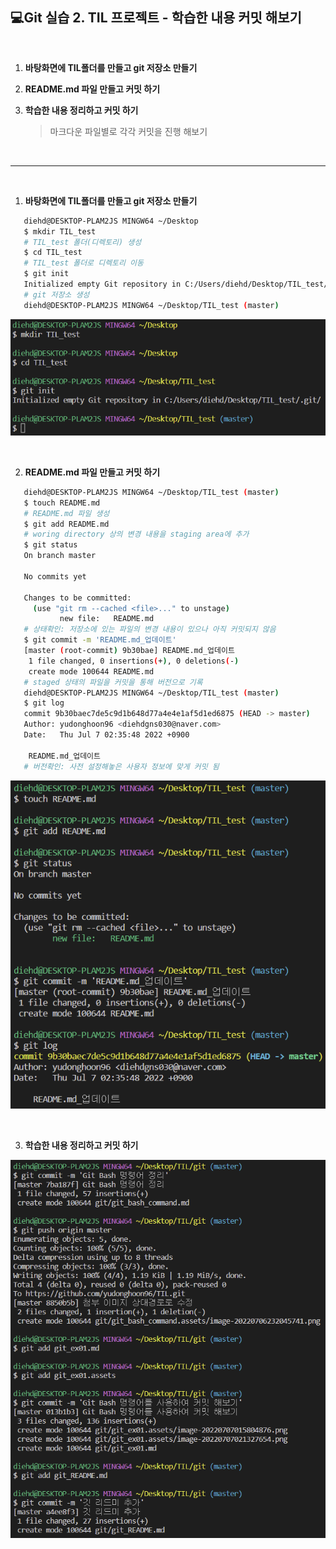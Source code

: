 ## 💻Git 실습 2. TIL 프로젝트 - 학습한 내용 커밋 해보기

<br/>

1. **바탕화면에 TIL폴더를 만들고 git 저장소 만들기**

2. **README.md 파일 만들고 커밋 하기**

3. **학습한 내용 정리하고 커밋 하기**

   > 마크다운 파일별로 각각 커밋을 진행 해보기

<br/>

___

<br/>

1. **바탕화면에 TIL폴더를 만들고 git 저장소 만들기**

```bash
   diehd@DESKTOP-PLAM2JS MINGW64 ~/Desktop
   $ mkdir TIL_test
   # TIL_test 폴더(디렉토리) 생성
   $ cd TIL_test
   # TIL_test 폴더로 디렉토리 이동
   $ git init
   Initialized empty Git repository in C:/Users/diehd/Desktop/TIL_test/.git/
   # git 저장소 생성
   diehd@DESKTOP-PLAM2JS MINGW64 ~/Desktop/TIL_test (master)
```

![image-20220707023130943](git_ex02.assets/image-20220707023130943.png)

<br/>

2. **README.md 파일 만들고 커밋 하기**

```bash
   diehd@DESKTOP-PLAM2JS MINGW64 ~/Desktop/TIL_test (master)
   $ touch README.md
   # README.md 파일 생성
   $ git add README.md
   # woring directory 상의 변경 내용을 staging area에 추가
   $ git status
   On branch master

   No commits yet

   Changes to be committed:
     (use "git rm --cached <file>..." to unstage)
           new file:   README.md
   # 상태확인: 저장소에 있는 파일의 변경 내용이 있으나 아직 커밋되지 않음
   $ git commit -m 'README.md_업데이트'
   [master (root-commit) 9b30bae] README.md_업데이트
    1 file changed, 0 insertions(+), 0 deletions(-)
    create mode 100644 README.md
   # staged 상태의 파일을 커밋을 통해 버전으로 기록
   diehd@DESKTOP-PLAM2JS MINGW64 ~/Desktop/TIL_test (master)
   $ git log
   commit 9b30baec7de5c9d1b648d77a4e4e1af5d1ed6875 (HEAD -> master)
   Author: yudonghoon96 <diehdgns030@naver.com>
   Date:   Thu Jul 7 02:35:48 2022 +0900

    README.md_업데이트
   # 버전확인: 사전 설정해놓은 사용자 정보에 맞게 커밋 됨
```



![image-20220707023618724](git_ex02.assets/image-20220707023618724.png)

<br/>

3. **학습한 내용 정리하고 커밋 하기**

![image-20220707033134142](git_ex02.assets/image-20220707033134142.png)
